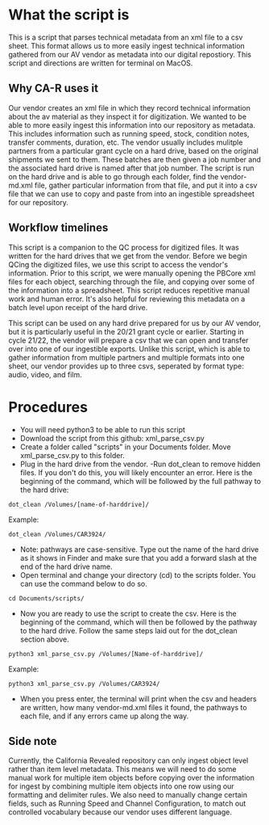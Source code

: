 # What the script is
This is a script that parses technical metadata from an xml file to a csv sheet. This format allows us to more easily ingest technical information gathered from our AV vendor as metadata into our digital repostiory. This script and directions are written for terminal on MacOS.
## Why CA-R uses it
Our vendor creates an xml file in which they record technical information about the av material as they inspect it for digitization. We wanted to be able to more easily ingest this information into our repository as metadata. This includes information such as running speed, stock, condition notes, transfer comments, duration, etc. The vendor usually includes mulitple partners from a particular grant cycle on a hard drive, based on the original shipments we sent to them. These batches are then given a job number and the associated hard drive is named after that job number. The script is run on the hard drive and is able to go through each folder, find the vendor-md.xml file, gather particular information from that file, and put it into a csv file that we can use to copy and paste from into an ingestible spreadsheet for our repository.
## Workflow timelines
This script is a companion to the QC process for digitized files. It was written for the hard drives that we get from the vendor. Before we begin QCing the digitized files, we use this script to access the vendor's information. Prior to this script, we were manually opening the PBCore xml files for each object, searching through the file, and copying over some of the information into a spreadsheet. This script reduces repetitive manual work and human error. It's also helpful for reviewing this metadata on a batch level upon receipt of the hard drive.

This script can be used on any hard drive prepared for us by our AV vendor, but it is particularly useful in the 20/21 grant cycle or earlier. Starting in cycle 21/22, the vendor will prepare a csv that we can open and transfer over into one of our ingestible exports. Unlike this script, which is able to gather information from multiple partners and multiple formats into one sheet, our vendor provides up to three csvs, seperated by format type: audio, video, and film.
# Procedures
- You will need python3 to be able to run this script
- Download the script from this github: xml_parse_csv.py
- Create a folder called "scripts" in your Documents folder. Move xml_parse_csv.py to this folder.
- Plug in the hard drive from the vendor.
-Run dot_clean to remove hidden files. If you don't do this, you will likely encounter an error. Here is the beginning of the command, which will be followed by the full pathway to the hard drive:
```
dot_clean /Volumes/[name-of-harddrive]/
```
Example:
```
dot_clean /Volumes/CAR3924/
```
- Note: pathways are case-sensitive. Type out the name of the hard drive as it shows in Finder and make sure that you add a forward slash at the end of the hard drive name.
- Open terminal and change your directory (cd) to the scripts folder. You can use the command below to do so.
```
cd Documents/scripts/
```
- Now you are ready to use the script to create the csv. Here is the beginning of the command, which will then be followed by the pathway to the hard drive. Follow the same steps laid out for the dot_clean section above.
```
python3 xml_parse_csv.py /Volumes/[Name-of-harddrive]/
```
Example:
```
python3 xml_parse_csv.py /Volumes/CAR3924/
```
- When you press enter, the terminal will print when the csv and headers are written, how many vendor-md.xml files it found, the pathways to each file, and if any errors came up along the way.
## Side note
Currently, the California Revealed repository can only ingest object level rather than item level metadata. This means we will need to do some manual work for multiple item objects before copying over the information for ingest by combining multiple item objects into one row using our formatting and delimiter rules. We also need to manually change certain fields, such as Running Speed and Channel Configuration, to match out controlled vocabulary because our vendor uses different language.
